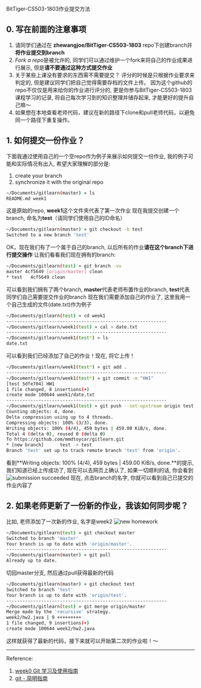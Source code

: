  BitTiger-CS503-1803作业提交方法
 ## 0. 写在前面的注意事项
 1. 请同学们通过在 **zhewangjoe/BitTiger-CS503-1803** repo下创建branch并**将作业提交到branch**
 2. *Fork a repo*是被允许的, 同学们可以通过维护一个fork来将自己的作业成果进行展示, 但是**请不要通过这种方式提交作业**
 3. 关于某些上课没有要求的东西需不需要提交？ 评分的时候是只根据作业要求来判定的, 但是建议同学们把自己觉得需要存档的文件上传。 因为这个github的repo不仅仅是用来给你的作业进行评分的, 更是你参与BitTiger-CS503-1803课程学习的记录, 将自己每次学习到的知识整理并储存起来, 才能更好的提升自己嘛～
 4. 如果想在本地查看老师代码，建议在新的路径下clone和pull老师代码，以避免同一个路径下重复操作。
 
 ## 1. 如何提交一份作业？
 下面我通过使用自己的一个空repo作为例子来展示如何提交一份作业, 我的例子可能和实际情况有出入, 希望大家理解的部分是:
 1. create your branch
 2. synchronize it with the original repo
 ```bash
 ~/Documents/gitlearn(master) » ls
 README.md week1
 ```
 这是原始的repo, **week1**这个文件夹代表了第一次作业
 现在我提交创建一个branch, 命名为**test**（请同学们使用自己的ID命名）
 ```bash
 ~/Documents/gitlearn(master) » git checkout -b test
 Switched to a new branch 'test'
 ```
 OK，现在我们有了一个属于自己的branch, 以后所有的作业**请在这个branch下进行提交操作**
 让我们看看我们现在拥有的branch:
 ```bash
 ~/Documents/gitlearn(test) » git branch -vv
 master 4cf5649 [origin/master] clean
 * test   4cf5649 clean
 ```
 可以看到我们拥有了两个branch, **master**代表老师布置作业的branch, **test**代表同学们自己需要提交作业的branch
 现在我们需要添加自己的作业了, 这里我用一个自己生成的文件(date.txt)作为例子
 ```bash
 ~/Documents/gitlearn(test) » cd week1
 ------------------------------------------------------------
 ~/Documents/gitlearn/week1(test) » cal > date.txt
 ------------------------------------------------------------
 ~/Documents/gitlearn/week1(test*) » ls
 date.txt
 ```
 可以看到我们已经添加了自己的作业！现在, 将它上传！
 ```bash
 ~/Documents/gitlearn/week1(test*) » git add .
 ------------------------------------------------------------
 ~/Documents/gitlearn/week1(test*) » git commit -m "HW1"
 [test 5dfe704] HW1
 1 file changed, 8 insertions(+)
 create mode 100644 week1/date.txt
 ------------------------------------------------------------
 ~/Documents/gitlearn/week1(test) » git push --set-upstream origin test
 Counting objects: 4, done.
 Delta compression using up to 4 threads.
 Compressing objects: 100% (3/3), done.
 Writing objects: 100% (4/4), 459 bytes | 459.00 KiB/s, done.
 Total 4 (delta 0), reused 0 (delta 0)
 To https://github.com/mmdtoycar/gitlearn.git
 * [new branch]      test -> test
 Branch 'test' set up to track remote branch 'test' from 'origin'.
 ```
 看到**Writing objects: 100% (4/4), 459 bytes | 459.00 KiB/s, done.**的提示, 我们知道已经上传成功了, 现在可以去网页上确认了, 如果一切顺利的话, 你会看到
 ![submission succeeded](https://i.imgur.com/AbON6fo.png)
 现在, 点击branch的名字, 你就可以看到自己已提交的作业内容了
 
 ## 2. 如果老师更新了一份新的作业，我该如何同步呢？
 比如, 老师添加了一次新的作业, 名字是week2
 ![new homework](https://i.imgur.com/yXZEK1A.png)
 ```bash
 ~/Documents/gitlearn(test) » git checkout master
 Switched to branch 'master'
 Your branch is up to date with 'origin/master'.
 ------------------------------------------------------------
 ~/Documents/gitlearn(master) » git pull
 Already up to date.
 ```
 切回master分支, 然后通过pull获得最新的代码
 ```bash
 ~/Documents/gitlearn(master) » git checkout test
 Switched to branch 'test'
 Your branch is up to date with 'origin/test'.
 ------------------------------------------------------------
 ~/Documents/gitlearn(test) » git merge origin/master
 Merge made by the 'recursive' strategy.
 week2/hw2.java | 9 +++++++++
 1 file changed, 9 insertions(+)
 create mode 100644 week2/hw2.java
 ```
 这样就获得了最新的代码，接下来就可以开始第二次的作业啦！～
 
 ---
 
 Reference:
 1. [week0 Git 学习及使用指南](https://docs.google.com/document/d/15su2LzPkABIF4FEpbLoa5G29a9YJgLOdRKcFzDrBg4g/edit)
 2.  [git - 简明指南](http://rogerdudler.github.io/git-guide/index.zh.html)

